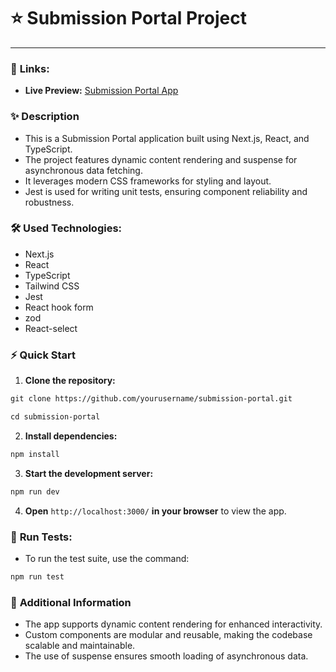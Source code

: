 # ⭐ Submission Portal Project
---

### 🔗 **Links:**

- **Live Preview:** [Submission Portal App](https://submission-portal-delta.vercel.app/)

### ✨ **Description**

- This is a Submission Portal application built using Next.js, React, and TypeScript.
- The project features dynamic content rendering and suspense for asynchronous data fetching.
- It leverages modern CSS frameworks for styling and layout.
- Jest is used for writing unit tests, ensuring component reliability and robustness.

### 🛠️ **Used Technologies:**

- Next.js
- React
- TypeScript
- Tailwind CSS
- Jest
- React hook form
- zod
- React-select

### ⚡ **Quick Start**

1. **Clone the repository:**

```bash
git clone https://github.com/yourusername/submission-portal.git
```

```bash
cd submission-portal
```

2. **Install dependencies:**

```bash
npm install
```

3. **Start the development server:**

```bash
npm run dev
```

4. **Open** `http://localhost:3000/` **in your browser** to view the app.

### 🧪 **Run Tests:**

- To run the test suite, use the command:

```bash
npm run test
```

### 💬 **Additional Information**

- The app supports dynamic content rendering for enhanced interactivity.
- Custom components are modular and reusable, making the codebase scalable and maintainable.
- The use of suspense ensures smooth loading of asynchronous data.
